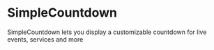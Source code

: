 # SimpleCountdown
SimpleCountdown lets you display a customizable countdown for live events, services and more
